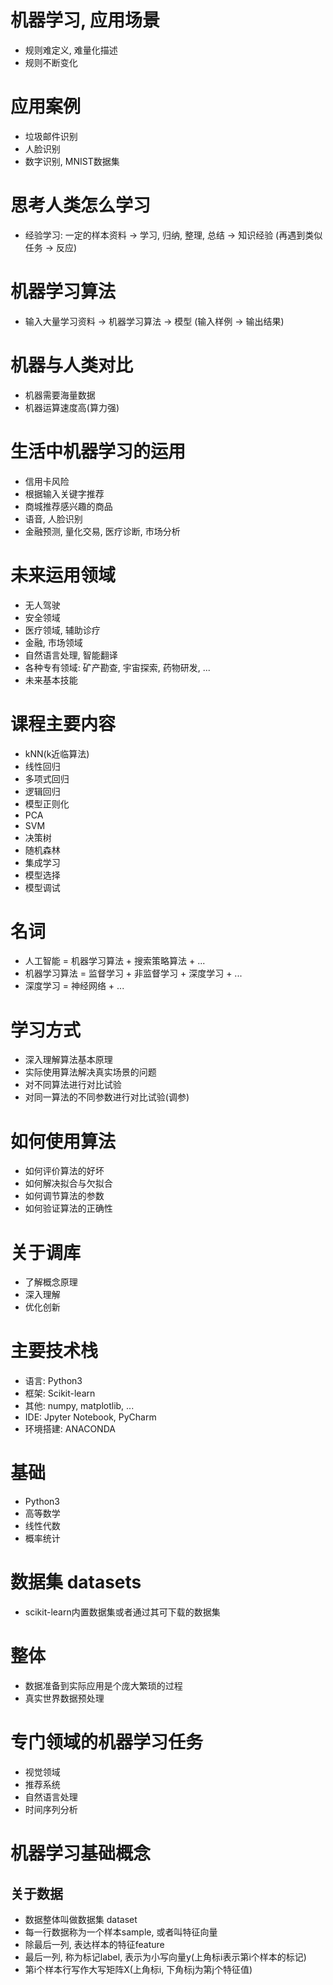 # 机器学习, 应用场景
* 规则难定义, 难量化描述
* 规则不断变化

# 应用案例
  * 垃圾邮件识别
  * 人脸识别
  * 数字识别, MNIST数据集

# 思考人类怎么学习
  * 经验学习: 一定的样本资料 -> 学习, 归纳, 整理, 总结 -> 知识经验 (再遇到类似任务 -> 反应)

# 机器学习算法
  * 输入大量学习资料 -> 机器学习算法 -> 模型 (输入样例 -> 输出结果)
  
# 机器与人类对比
  * 机器需要海量数据
  * 机器运算速度高(算力强)

# 生活中机器学习的运用
  * 信用卡风险
  * 根据输入关键字推荐
  * 商城推荐感兴趣的商品
  * 语音, 人脸识别
  * 金融预测, 量化交易, 医疗诊断, 市场分析
  
# 未来运用领域
  * 无人驾驶
  * 安全领域
  * 医疗领域, 辅助诊疗
  * 金融, 市场领域
  * 自然语言处理, 智能翻译
  * 各种专有领域: 矿产勘查, 宇宙探索, 药物研发, ...
  * 未来基本技能

# 课程主要内容
  * kNN(k近临算法)
  * 线性回归
  * 多项式回归
  * 逻辑回归
  * 模型正则化
  * PCA
  * SVM
  * 决策树
  * 随机森林
  * 集成学习
  * 模型选择
  * 模型调试

# 名词
  * 人工智能 = 机器学习算法 + 搜索策略算法 + ...
  * 机器学习算法 = 监督学习 + 非监督学习 + 深度学习 + ...
  * 深度学习 = 神经网络 + ...

# 学习方式
  * 深入理解算法基本原理
  * 实际使用算法解决真实场景的问题
  * 对不同算法进行对比试验
  * 对同一算法的不同参数进行对比试验(调参)

# 如何使用算法
  * 如何评价算法的好坏
  * 如何解决拟合与欠拟合
  * 如何调节算法的参数
  * 如何验证算法的正确性

# 关于调库
  * 了解概念原理
  * 深入理解
  * 优化创新

# 主要技术栈
  * 语言: Python3
  * 框架: Scikit-learn
  * 其他: numpy, matplotlib, ...
  * IDE: Jpyter Notebook, PyCharm
  * 环境搭建: ANACONDA

# 基础
  * Python3
  * 高等数学
  * 线性代数
  * 概率统计

# 数据集 datasets
  * scikit-learn内置数据集或者通过其可下载的数据集
  
# 整体
  * 数据准备到实际应用是个庞大繁琐的过程
  * 真实世界数据预处理

# 专门领域的机器学习任务
  * 视觉领域
  * 推荐系统
  * 自然语言处理
  * 时间序列分析

# 机器学习基础概念
  ## 关于数据
  * 数据整体叫做数据集 dataset
  * 每一行数据称为一个样本sample, 或者叫特征向量
  * 除最后一列, 表达样本的特征feature
  * 最后一列, 称为标记label, 表示为小写向量y(上角标i表示第i个样本的标记)
  * 第i个样本行写作大写矩阵X(上角标i, 下角标j为第j个特征值)
